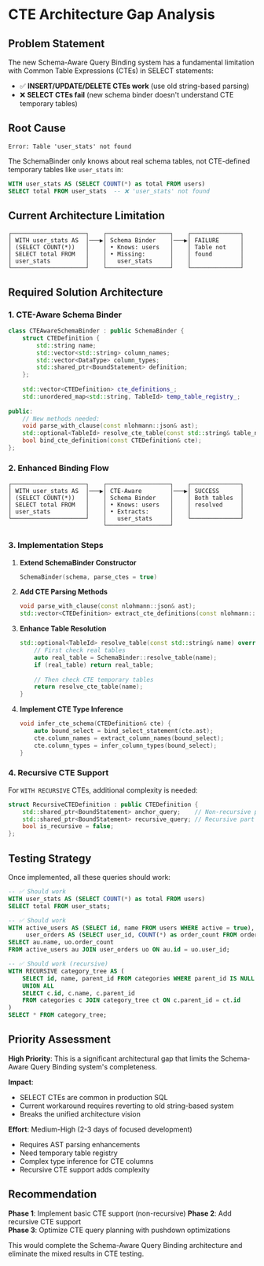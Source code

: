 # CTE Architecture Gap Analysis

## Problem Statement

The new Schema-Aware Query Binding system has a fundamental limitation with Common Table Expressions (CTEs) in SELECT statements:

- ✅ **INSERT/UPDATE/DELETE CTEs work** (use old string-based parsing)
- ❌ **SELECT CTEs fail** (new schema binder doesn't understand CTE temporary tables)

## Root Cause

```
Error: Table 'user_stats' not found
```

The SchemaBinder only knows about real schema tables, not CTE-defined temporary tables like `user_stats` in:

```sql
WITH user_stats AS (SELECT COUNT(*) as total FROM users) 
SELECT total FROM user_stats  -- ❌ 'user_stats' not found
```

## Current Architecture Limitation

```
┌─────────────────────┐    ┌──────────────────┐    ┌──────────────┐
│ WITH user_stats AS  │───▶│ Schema Binder    │───▶│ FAILURE      │
│ (SELECT COUNT(*))   │    │ • Knows: users   │    │ Table not    │
│ SELECT total FROM   │    │ • Missing:       │    │ found        │
│ user_stats          │    │   user_stats     │    │              │
└─────────────────────┘    └──────────────────┘    └──────────────┘
```

## Required Solution Architecture

### 1. CTE-Aware Schema Binder

```cpp
class CTEAwareSchemaBinder : public SchemaBinder {
    struct CTEDefinition {
        std::string name;
        std::vector<std::string> column_names;
        std::vector<DataType> column_types;
        std::shared_ptr<BoundStatement> definition;
    };
    
    std::vector<CTEDefinition> cte_definitions_;
    std::unordered_map<std::string, TableId> temp_table_registry_;
    
public:
    // New methods needed:
    void parse_with_clause(const nlohmann::json& ast);
    std::optional<TableId> resolve_cte_table(const std::string& table_name);
    bool bind_cte_definition(const CTEDefinition& cte);
};
```

### 2. Enhanced Binding Flow

```
┌─────────────────────┐    ┌──────────────────┐    ┌──────────────┐
│ WITH user_stats AS  │───▶│ CTE-Aware        │───▶│ SUCCESS      │
│ (SELECT COUNT(*))   │    │ Schema Binder    │    │ Both tables  │
│ SELECT total FROM   │    │ • Knows: users   │    │ resolved     │
│ user_stats          │    │ • Extracts:      │    │              │
└─────────────────────┘    │   user_stats     │    └──────────────┘
                           └──────────────────┘
```

### 3. Implementation Steps

1. **Extend SchemaBinder Constructor**
   ```cpp
   SchemaBinder(schema, parse_ctes = true)
   ```

2. **Add CTE Parsing Methods**
   ```cpp
   void parse_with_clause(const nlohmann::json& ast);
   std::vector<CTEDefinition> extract_cte_definitions(const nlohmann::json& with_clause);
   ```

3. **Enhance Table Resolution**
   ```cpp
   std::optional<TableId> resolve_table(const std::string& name) override {
       // First check real tables
       auto real_table = SchemaBinder::resolve_table(name);
       if (real_table) return real_table;
       
       // Then check CTE temporary tables
       return resolve_cte_table(name);
   }
   ```

4. **Implement CTE Type Inference**
   ```cpp
   void infer_cte_schema(CTEDefinition& cte) {
       auto bound_select = bind_select_statement(cte.ast);
       cte.column_names = extract_column_names(bound_select);
       cte.column_types = infer_column_types(bound_select);
   }
   ```

### 4. Recursive CTE Support

For `WITH RECURSIVE` CTEs, additional complexity is needed:

```cpp
struct RecursiveCTEDefinition : public CTEDefinition {
    std::shared_ptr<BoundStatement> anchor_query;    // Non-recursive part
    std::shared_ptr<BoundStatement> recursive_query; // Recursive part
    bool is_recursive = false;
};
```

## Testing Strategy

Once implemented, all these queries should work:

```sql
-- ✅ Should work
WITH user_stats AS (SELECT COUNT(*) as total FROM users) 
SELECT total FROM user_stats;

-- ✅ Should work  
WITH active_users AS (SELECT id, name FROM users WHERE active = true),
     user_orders AS (SELECT user_id, COUNT(*) as order_count FROM orders GROUP BY user_id)
SELECT au.name, uo.order_count 
FROM active_users au JOIN user_orders uo ON au.id = uo.user_id;

-- ✅ Should work (recursive)
WITH RECURSIVE category_tree AS (
    SELECT id, name, parent_id FROM categories WHERE parent_id IS NULL
    UNION ALL 
    SELECT c.id, c.name, c.parent_id 
    FROM categories c JOIN category_tree ct ON c.parent_id = ct.id
) 
SELECT * FROM category_tree;
```

## Priority Assessment

**High Priority**: This is a significant architectural gap that limits the Schema-Aware Query Binding system's completeness.

**Impact**: 
- SELECT CTEs are common in production SQL
- Current workaround requires reverting to old string-based system
- Breaks the unified architecture vision

**Effort**: Medium-High (2-3 days of focused development)
- Requires AST parsing enhancements
- Need temporary table registry 
- Complex type inference for CTE columns
- Recursive CTE support adds complexity

## Recommendation

**Phase 1**: Implement basic CTE support (non-recursive)
**Phase 2**: Add recursive CTE support  
**Phase 3**: Optimize CTE query planning with pushdown optimizations

This would complete the Schema-Aware Query Binding architecture and eliminate the mixed results in CTE testing.